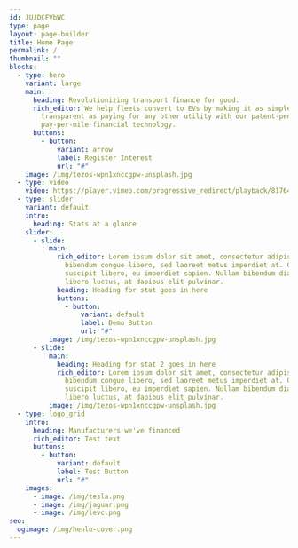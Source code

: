 ```yaml
---
id: JUJDCFVbWC
type: page
layout: page-builder
title: Home Page
permalink: /
thumbnail: ""
blocks:
  - type: hero
    variant: large
    main:
      heading: Revolutionizing transport finance for good.
      rich_editor: We help fleets convert to EVs by making it as simple, easy and
        transparent as paying for any other utility with our patent-pending
        pay-per-mile financial technology.
      buttons:
        - button:
            variant: arrow
            label: Register Interest
            url: "#"
    image: /img/tezos-wpn1xnccgpw-unsplash.jpg
  - type: video
    video: https://player.vimeo.com/progressive_redirect/playback/817643304/rendition/720p/file.mp4?loc=external&signature=48b73b5fb78d9082be47f009d252171fb9b13cfce8c20459546b0167bc2f207a
  - type: slider
    variant: default
    intro:
      heading: Stats at a glance
    slider:
      - slide:
          main:
            rich_editor: Lorem ipsum dolor sit amet, consectetur adipiscing elit. Morbi
              bibendum congue libero, sed laoreet metus imperdiet at. Cras et
              suscipit libero, eu imperdiet sapien. Nullam bibendum diam in
              libero luctus, at dapibus elit pulvinar.
            heading: Heading for stat goes in here
            buttons:
              - button:
                  variant: default
                  label: Demo Button
                  url: "#"
          image: /img/tezos-wpn1xnccgpw-unsplash.jpg
      - slide:
          main:
            heading: Heading for stat 2 goes in here
            rich_editor: Lorem ipsum dolor sit amet, consectetur adipiscing elit. Morbi
              bibendum congue libero, sed laoreet metus imperdiet at. Cras et
              suscipit libero, eu imperdiet sapien. Nullam bibendum diam in
              libero luctus, at dapibus elit pulvinar.
          image: /img/tezos-wpn1xnccgpw-unsplash.jpg
  - type: logo_grid
    intro:
      heading: Manufacturers we've financed
      rich_editor: T﻿est text
      buttons:
        - button:
            variant: default
            label: Test Button
            url: "#"
    images:
      - image: /img/tesla.png
      - image: /img/jaguar.png
      - image: /img/levc.png
seo:
  ogimage: /img/henlo-cover.png
---
```

